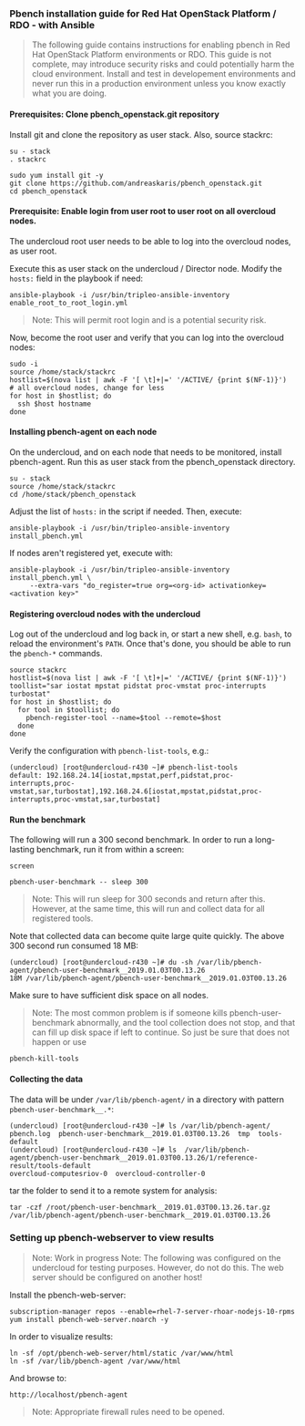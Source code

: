 ### Pbench installation guide for Red Hat OpenStack Platform / RDO - with Ansible ###

> The following guide contains instructions for enabling pbench in Red Hat OpenStack Platform environments or RDO. This guide is not complete, may introduce security risks and could potentially harm the cloud environment. Install and test in developement environments and never run this in a production environment unless you know exactly what you are doing.

#### Prerequisites: Clone pbench_openstack.git repository ####

Install git and clone the repository as user stack. Also, source stackrc:
~~~
su - stack
. stackrc
~~~

~~~
sudo yum install git -y
git clone https://github.com/andreaskaris/pbench_openstack.git
cd pbench_openstack
~~~

#### Prerequisite: Enable login from user root to user root on all overcloud nodes. ####

The undercloud root user needs to be able to log into the overcloud nodes, as user root.

Execute this as user stack on the undercloud / Director node. Modify the `hosts:` field in the playbook if need:
~~~
ansible-playbook -i /usr/bin/tripleo-ansible-inventory enable_root_to_root_login.yml
~~~
> Note: This will permit root login and is a potential security risk.

Now, become the root user and verify that you can log into the overcloud nodes:
~~~
sudo -i
source /home/stack/stackrc
hostlist=$(nova list | awk -F '[ \t]+|=' '/ACTIVE/ {print $(NF-1)}')  # all overcloud nodes, change for less
for host in $hostlist; do 
  ssh $host hostname
done
~~~

#### Installing pbench-agent on each node ####

On the undercloud, and on each node that needs to be monitored, install pbench-agent. Run this as user
stack from the pbench_openstack directory. 
~~~
su - stack
source /home/stack/stackrc
cd /home/stack/pbench_openstack
~~~

Adjust the list of `hosts:` in the script if needed. Then, execute:
~~~
ansible-playbook -i /usr/bin/tripleo-ansible-inventory install_pbench.yml
~~~

If nodes aren't registered yet, execute with:
~~~
ansible-playbook -i /usr/bin/tripleo-ansible-inventory install_pbench.yml \
     --extra-vars "do_register=true org=<org-id> activationkey=<activation key>"
~~~

#### Registering overcloud nodes with the undercloud ####

Log out of the undercloud and log back in, or start a new shell, e.g. `bash`, to reload the environment's `PATH`. 
Once that's done, you should be able to run the `pbench-*` commands.

~~~
source stackrc
hostlist=$(nova list | awk -F '[ \t]+|=' '/ACTIVE/ {print $(NF-1)}')
toollist="sar iostat mpstat pidstat proc-vmstat proc-interrupts turbostat"
for host in $hostlist; do
  for tool in $toollist; do
    pbench-register-tool --name=$tool --remote=$host
  done
done
~~~

Verify the configuration with `pbench-list-tools`, e.g.:
~~~
(undercloud) [root@undercloud-r430 ~]# pbench-list-tools 
default: 192.168.24.14[iostat,mpstat,perf,pidstat,proc-interrupts,proc-vmstat,sar,turbostat],192.168.24.6[iostat,mpstat,pidstat,proc-interrupts,proc-vmstat,sar,turbostat]
~~~

#### Run the benchmark ####

The following will run a 300 second benchmark. In order to run a long-lasting benchmark, run it from within a screen:
~~~
screen
~~~

~~~
pbench-user-benchmark -- sleep 300
~~~
> Note: This will run sleep for 300 seconds and return after this. However, at the same time, this will run and collect data for all registered tools.

Note that collected data can become quite large quite quickly. The above 300 second run consumed 18 MB:
~~~
(undercloud) [root@undercloud-r430 ~]# du -sh /var/lib/pbench-agent/pbench-user-benchmark__2019.01.03T00.13.26
18M	/var/lib/pbench-agent/pbench-user-benchmark__2019.01.03T00.13.26
~~~
Make sure to have sufficient disk space on all nodes.

> Note: The most common problem is if someone kills pbench-user-benchmark abnormally, and the tool collection does not stop, and that can fill up disk space if left to continue.  So just be sure that does not happen or use 
~~~
pbench-kill-tools
~~~

#### Collecting the data ####
The data will be under `/var/lib/pbench-agent/` in a directory with pattern `pbench-user-benchmark__.*`:
~~~
(undercloud) [root@undercloud-r430 ~]# ls /var/lib/pbench-agent/
pbench.log  pbench-user-benchmark__2019.01.03T00.13.26  tmp  tools-default
(undercloud) [root@undercloud-r430 ~]# ls  /var/lib/pbench-agent/pbench-user-benchmark__2019.01.03T00.13.26/1/reference-result/tools-default
overcloud-computesriov-0  overcloud-controller-0
~~~

tar the folder to send it to a remote system for analysis:
~~~
tar -czf /root/pbench-user-benchmark__2019.01.03T00.13.26.tar.gz /var/lib/pbench-agent/pbench-user-benchmark__2019.01.03T00.13.26
~~~

### Setting up pbench-webserver to view results ###

> Note: Work in progress
> Note: The following was configured on the undercloud for testing purposes. However, do not do this. The web server should be configured on another host!

Install the pbench-web-server:
~~~
subscription-manager repos --enable=rhel-7-server-rhoar-nodejs-10-rpms
yum install pbench-web-server.noarch -y
~~~

In order to visualize results:
~~~
ln -sf /opt/pbench-web-server/html/static /var/www/html
ln -sf /var/lib/pbench-agent /var/www/html
~~~

And browse to:
~~~
http://localhost/pbench-agent
~~~
> Note: Appropriate firewall rules need to be opened.
